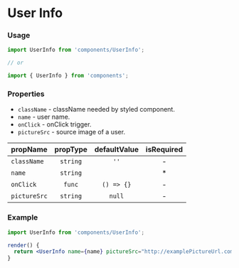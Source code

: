 # User Info

### Usage

```jsx
import UserInfo from 'components/UserInfo';

// or

import { UserInfo } from 'components';
```

<!-- STORY -->

### Properties

- `className` - className needed by styled component.
- `name` - user name.
- `onClick` - onClick trigger.
- `pictureSrc` - source image of a user.

| propName    | propType | defaultValue | isRequired |
| ----------- | :------: | :----------: | :--------: |
| `className` | `string` |     `''`     |     -      |
| `name`      | `string` |              |     \*     |
| `onClick`   | `func`   |    `() => {}`|     -      |
| `pictureSrc`| `string` |    `null`    |     -      |

### Example

```jsx
import UserInfo from 'components/UserInfo';

render() {
  return <UserInfo name={name} pictureSrc="http://examplePictureUrl.com" onClick={() => {}} />;
}
```
